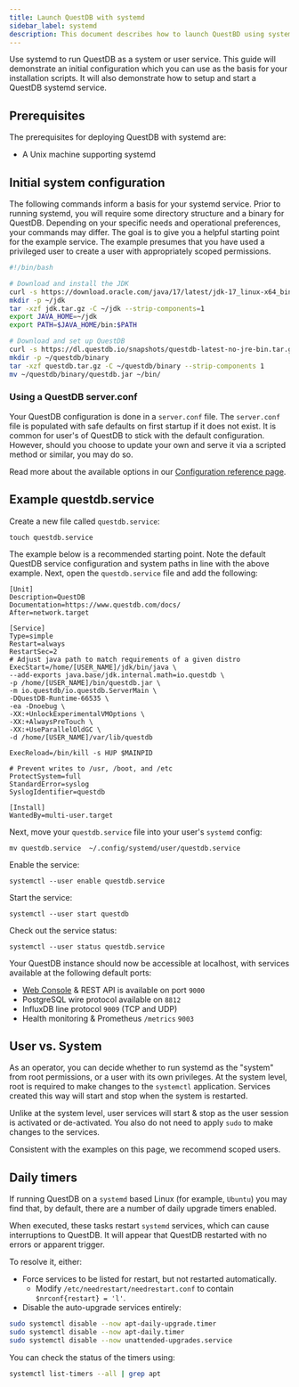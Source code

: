 ```yaml
---
title: Launch QuestDB with systemd
sidebar_label: systemd
description: This document describes how to launch QuestBD using systemd.
---
```


Use systemd to run QuestDB as a system or user service. This guide will
demonstrate an initial configuration which you can use as the basis for your
installation scripts. It will also demonstrate how to setup and start a QuestDB
systemd service.

## Prerequisites

The prerequisites for deploying QuestDB with systemd are:

- A Unix machine supporting systemd

## Initial system configuration

The following commands inform a basis for your systemd service. Prior to running
systemd, you will require some directory structure and a binary for QuestDB.
Depending on your specific needs and operational preferences, your commands may
differ. The goal is to give you a helpful starting point for the example
service. The example presumes that you have used a privileged user to create a
user with appropriately scoped permissions.

```bash
#!/bin/bash

# Download and install the JDK
curl -s https://download.oracle.com/java/17/latest/jdk-17_linux-x64_bin.tar.gz -o jdk.tar.gz
mkdir -p ~/jdk
tar -xzf jdk.tar.gz -C ~/jdk --strip-components=1
export JAVA_HOME=~/jdk
export PATH=$JAVA_HOME/bin:$PATH

# Download and set up QuestDB
curl -s https://dl.questdb.io/snapshots/questdb-latest-no-jre-bin.tar.gz -o questdb.tar.gz
mkdir -p ~/questdb/binary
tar -xzf questdb.tar.gz -C ~/questdb/binary --strip-components 1
mv ~/questdb/binary/questdb.jar ~/bin/
```

### Using a QuestDB server.conf

Your QuestDB configuration is done in a `server.conf` file. The `server.conf`
file is populated with safe defaults on first startup if it does not exist. It
is common for user's of QuestDB to stick with the default configuration.
However, should you choose to update your own and serve it via a scripted method
or similar, you may do so.

Read more about the available options in our
[Configuration reference page](/docs/configuration/).

## Example questdb.service

Create a new file called `questdb.service`:

```shell
touch questdb.service
```

The example below is a recommended starting point. Note the default QuestDB
service configuration and system paths in line with the above example. Next,
open the `questdb.service` file and add the following:

```shell
[Unit]
Description=QuestDB
Documentation=https://www.questdb.com/docs/
After=network.target

[Service]
Type=simple
Restart=always
RestartSec=2
# Adjust java path to match requirements of a given distro
ExecStart=/home/[USER_NAME]/jdk/bin/java \
--add-exports java.base/jdk.internal.math=io.questdb \
-p /home/[USER_NAME]/bin/questdb.jar \
-m io.questdb/io.questdb.ServerMain \
-DQuestDB-Runtime-66535 \
-ea -Dnoebug \
-XX:+UnlockExperimentalVMOptions \
-XX:+AlwaysPreTouch \
-XX:+UseParallelOldGC \
-d /home/[USER_NAME]/var/lib/questdb

ExecReload=/bin/kill -s HUP $MAINPID

# Prevent writes to /usr, /boot, and /etc
ProtectSystem=full
StandardError=syslog
SyslogIdentifier=questdb

[Install]
WantedBy=multi-user.target
```

Next, move your `questdb.service` file into your user's `systemd` config:

```shell
mv questdb.service  ~/.config/systemd/user/questdb.service
```

Enable the service:

```shell
systemctl --user enable questdb.service
```

Start the service:

```shell
systemctl --user start questdb
```

Check out the service status:

```shell
systemctl --user status questdb.service
```

Your QuestDB instance should now be accessible at localhost, with services
available at the following default ports:

- [Web Console](/docs/web-console/) &amp; REST API is available on port `9000`
- PostgreSQL wire protocol available on `8812`
- InfluxDB line protocol `9009` (TCP and UDP)
- Health monitoring &amp; Prometheus `/metrics` `9003`

## User vs. System

As an operator, you can decide whether to run systemd as the "system" from root
permissions, or a user with its own privileges. At the system level, root is
required to make changes to the `systemctl` application. Services created this
way will start and stop when the system is restarted.

Unlike at the system level, user services will start & stop as the user session
is activated or de-activated. You also do not need to apply `sudo` to make
changes to the services.

Consistent with the examples on this page, we recommend scoped users.


## Daily timers

If running QuestDB on a `systemd` based Linux (for example, `Ubuntu`) you may find that, by default, there are a number of daily upgrade timers enabled. 

When executed, these tasks restart `systemd` services, which can cause interruptions to QuestDB. It will appear
that QuestDB restarted with no errors or apparent trigger.

To resolve it, either:

- Force services to be listed for restart, but not restarted automatically.
  - Modify `/etc/needrestart/needrestart.conf` to contain `$nrconf{restart} = 'l'`.
- Disable the auto-upgrade services entirely:

```bash
sudo systemctl disable --now apt-daily-upgrade.timer
sudo systemctl disable --now apt-daily.timer
sudo systemctl disable --now unattended-upgrades.service
```


You can check the status of the timers using:

```bash
systemctl list-timers --all | grep apt
```
